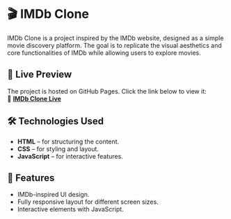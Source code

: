 # 🎬 IMDb Clone

IMDb Clone is a project inspired by the IMDb website, designed as a simple movie discovery platform. The goal is to replicate the visual aesthetics and core functionalities of IMDb while allowing users to explore movies.

## 🚀 Live Preview

The project is hosted on GitHub Pages. Click the link below to view it:  
🔗 **[IMDb Clone Live](https://dolunayc.github.io/imdb-clone/)**


## 🛠 Technologies Used

- **HTML** – for structuring the content.
- **CSS** – for styling and layout.
- **JavaScript** – for interactive features.

## 🌟 Features

- IMDb-inspired UI design.
- Fully responsive layout for different screen sizes.
- Interactive elements with JavaScript.
